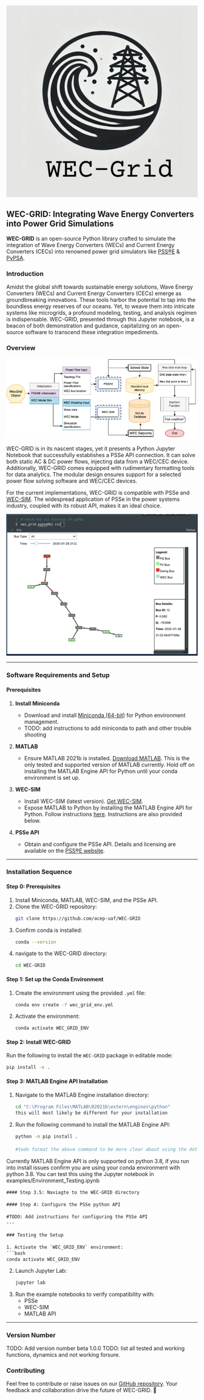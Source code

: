 <p align="center">
  <img src="images/WEC-Grid_logo.png"  alt="WEC-Grid Logo">
</p>

## WEC-GRID: Integrating Wave Energy Converters into Power Grid Simulations

**WEC-GRID** is an open-source Python library crafted to simulate the integration of Wave Energy Converters (WECs) and Current Energy Converters (CECs) into renowned power grid simulators like [PSS®E](https://new.siemens.com/global/en/products/energy/services/transmission-distribution-smart-grid/consulting-and-planning/pss-software/pss-e.html) & [PyPSA](https://pypsa.org/).

### Introduction

Amidst the global shift towards sustainable energy solutions, Wave Energy Converters (WECs) and Current Energy Converters (CECs) emerge as groundbreaking innovations. These tools harbor the potential to tap into the boundless energy reserves of our oceans. Yet, to weave them into intricate systems like microgrids, a profound modeling, testing, and analysis regimen is indispensable. WEC-GRID, presented through this Jupyter notebook, is a beacon of both demonstration and guidance, capitalizing on an open-source software to transcend these integration impediments.

### Overview

<p align="center">
  <img src="images/WecGrid-flowchart.png" alt="WecGrid Flowchart">
</p>

WEC-GRID is in its nascent stages, yet it presents a Python Jupyter Notebook that successfully establishes a PSSe API connection. It can solve both static AC & DC power flows, injecting data from a WEC/CEC device. Additionally, WEC-GRID comes equipped with rudimentary formatting tools for data analytics. The modular design ensures support for a selected power flow solving software and WEC/CEC devices.

For the current implementations, WEC-GRID is compatible with PSSe and [WEC-SIM](https://wec-sim.github.io/WEC-Sim/). The widespread application of PSSe in the power systems industry, coupled with its robust API, makes it an ideal choice.

<p align="center">
  <img src="images/example_viz.png" alt="WEC-GRID Data Visualization">
</p>

---

### Software Requirements and Setup

#### Prerequisites

1. **Install Miniconda**
   - Download and install [Miniconda (64-bit)](https://docs.conda.io/en/latest/miniconda.html) for Python environment management.
   - TODO: add instructions to add miniconda to path and other trouble shooting 

2. **MATLAB**
   - Ensure MATLAB 2021b is installed. [Download MATLAB](https://www.mathworks.com/products/matlab.html). This is the only tested and supported version of MATLAB currently. Hold off on installing the MATLAB Engine API for Python until your conda environment is set up.

3. **WEC-SIM**
   - Install WEC-SIM (latest version). [Get WEC-SIM](https://wec-sim.github.io/WEC-Sim/).
   - Expose MATLAB to Python by installing the MATLAB Engine API for Python. Follow instructions [here](https://www.mathworks.com/help/matlab/matlab_external/install-the-matlab-engine-for-python.html). Instructions are also provided below.

4. **PSSe API**
   - Obtain and configure the PSSe API. Details and licensing are available on the [PSS®E website](https://new.siemens.com/global/en/products/energy/services/transmission-distribution-smart-grid/consulting-and-planning/pss-software/pss-e.html).

---

### Installation Sequence

#### Step 0: Prerequisites
1. Install Miniconda, MATLAB, WEC-SIM, and the PSSe API.
2. Clone the WEC-GRID repository:
   ```bash
   git clone https://github.com/acep-uaf/WEC-GRID
3. Confirm conda is installed:
   ```bash
   conda --version
   ```
4. navigate to the WEC-GRID directory:
   ```bash
   cd WEC-GRID
   ```
#### Step 1: Set up the Conda Environment
1. Create the environment using the provided `.yml` file:
   ```bash
   conda env create -f wec_grid_env.yml
   ```
2. Activate the environment:
   ```bash
   conda activate WEC_GRID_ENV
   ```

#### Step 2: Install WEC-GRID
Run the following to install the `WEC-GRID` package in editable mode:
```bash
pip install -e .
```

#### Step 3: MATLAB Engine API Installation
1. Navigate to the MATLAB Engine installation directory:
   ```bash
   cd "C:\Program Files\MATLAB\R2021b\extern\engines\python"
   this will most likely be different for your installation
   ```
2. Run the following command to install the MATLAB Engine API:
   ```bash
   python -m pip install . 

   #todo format the above command to be more clear about using the dot 
   ```

Currently MATLAB Engine API is only supported on python 3.8, if you run into install issues confirm you are using your conda environment with python 3.8. You can test this using the Jupyter notebook in examples/Environment_Testing.ipynb
   ```
#### Step 3.5: Naviagte to the WEC-GRID directory

#### Step 4: Configure the PSSe python API

#TODO: Add instructions for configuring the PSSe API
---

### Testing the Setup

1. Activate the `WEC_GRID_ENV` environment:
   ```bash
   conda activate WEC_GRID_ENV
   ```
2. Launch Jupyter Lab:
   ```bash
   jupyter lab
   ```
3. Run the example notebooks to verify compatibility with:
   - PSSe
   - WEC-SIM
   - MATLAB API

---

### Version Number
TODO: Add version number beta 1.0.0
TODO: list all tested and working functions, dynamics and not working forsure. 

### Contributing

Feel free to contribute or raise issues on our [GitHub repository](https://github.com/acep-uaf/WEC-GRID). Your feedback and collaboration drive the future of WEC-GRID. 🚀
